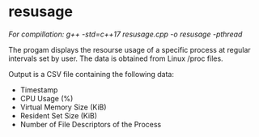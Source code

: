 # resusage

*For compillation: g++ -std=c++17 resusage.cpp -o resusage -pthread*


The progam displays the resourse usage of a specific process at regular intervals set by user. The data is obtained from Linux /proc files.


Output is a CSV file containing the following data: 

- Timestamp
- CPU Usage (%)
- Virtual Memory Size (KiB)
- Resident Set Size (KiB)
- Number of File Descriptors of the Process
